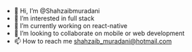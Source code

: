 - 👋 Hi, I’m @Shahzaibmuradani
- 👀 I’m interested in full stack
- 🌱 I’m currently working on react-native
- 💞️ I’m looking to collaborate on mobile or web development
- 📫 How to reach me shahzaib_muradani@hotmail.com

<!---
Shahzaibmuradani/Shahzaibmuradani is a ✨ special ✨ repository because its `README.md` (this file) appears on your GitHub profile.
You can click the Preview link to take a look at your changes.
--->
